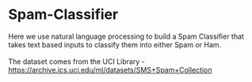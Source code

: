 # Spam-Classifier
Here we use natural language processing to build a Spam Classifier that takes text based inputs to classify them into either Spam or Ham.
<br><br>
The dataset comes from the UCI Library - https://archive.ics.uci.edu/ml/datasets/SMS+Spam+Collection
